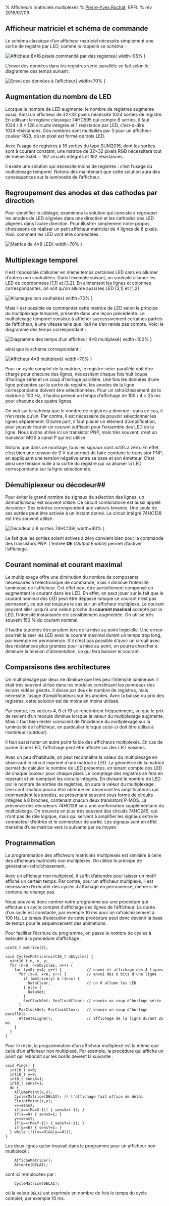 % Afficheurs matriciels multiplexés
% [Pierre-Yves Rochat](mailto:pyr@pyr.ch), EPFL
% rév 2016/07/09


## Afficheur matriciel et schéma de commande ###

Le schéma classique d’un afficheur matriciel nécessite simplement une sortie de registre par LED, comme le rappelle ce schéma :

<!--  20/07/16 Brice ------------------------   Changement de nom pour passer sur Opera (avec bloqueur de pub)   ---------------------------- -->
![Afficheur 8×16 pixels commandé par des registres](images/afficheur-8x16.svg "Afficheur 8×16 pixels commandé par des registres"){ width=95% }

L’envoi des données dans les registres série-parallèle se fait selon le diagramme des temps suivant :

![Envoi des données à l’afficheur](images/reg-ser-par-timing-s.svg "Envoi des données à l’afficheur"){ width=70% }

## Augmentation du nombre de LED ##

Lorsque le nombre de LED augmente, le nombre de registres augmente aussi. Ainsi un afficheur de 32×32 pixels nécessite 1024 sorties de registre. En utilisant le registre classique 74HC595 qui compte 8 sorties, il faut 1024 / 8 = 128 circuits intégrés et 1 résistance par LED, c’est-à-dire 1024 résistances. Ces nombres sont multipliés par 3 pour un afficheur couleur RGB, où un pixel est formé de trois LED.

Avec l’usage de registres à 16 sorties du type SUM2016, dont les sorties sont à courant constant, une matrice de 32×32 pixels RGB nécessitera tout de même 3x64 = 192 circuits intégrés et 192 résistances.

<!--
2016-07-10 Nico

Je ne comprends pas pourquoi il faut 192 circuits. Je dirais plutôt qu’il faut 1024 / 16 = 64 circuits
où 1024 est le nombre de LED et 16 le nombre de sorties du circuit.

Je devine que si le circuit fournit un courant constant en sortie, il n’y a pas besoin d’ajouter une résistance aux LED. Mais alors à quoi servent les 192 résistances ?

Je n’ai pas trouvé la fiche technique du SUM2016 sur internet. Ça serait bien que tu ajoute une annexe avec les fiches techniques des composants que tu mentionnes dans le cours.
-->

Il existe une solution qui nécessite moins de registres : c’est l’usage du multiplexage temporel. Notons dès maintenant que cette solution aura des conséquences sur la luminosité de l’afficheur.

## Regroupement des anodes et des cathodes par direction ##

Pour simplifier le câblage, examinons la solution qui consiste à regrouper les anodes de LED alignées dans une direction et les cathodes des LED alignées dans l’autre direction. Pour illustrer simplement notre propos, choisissons de réaliser un petit afficheur matriciel de 4 lignes de 8 pixels. Voici comment les LED vont être connectées :

![Matrice de 4×8 LED](images/matrice-mux-4x8.svg "Matrice de 4×8 LED"){ width=70% }

## Multiplexage temporel ##

Il est impossible d’allumer en même temps certaines LED sans en allumer d’autres non souhaitées. Dans l’exemple suivant, on souhaite allumer les LED de coordonnées [1,1] et [3,2]. En alimentant les lignes et colonnes correspondantes, on voit qu’on allume aussi les LED [3,1] et [1,2] :

![Allumages non souhaités](images/matrice-mux-4x8-2all.svg "Allumages non souhaités]"){ width=70% }

<!--
Sur la figure matrice-mux-4x8-2all.svg, ça serait bien de dessiner avec un trait plus épais les 2 lignes bleues et les 2 lignes rouges qui sont utilisées pour l’alimentation des LED qu’on veut allumer.
 -->

Mais il est possible de commander cette matrice de LED selon le principe du multiplexage temporel, présenté dans une leçon précédente. Le multiplexage temporel consiste à afficher successivement certaines parties de l’afficheur, à une vitesse telle que l’œil ne s’en rende pas compte. Voici le diagramme des temps correspondant :

![Diagramme des temps d’un afficheur 4×8 multiplexé](images/timing-8x4.svg "Diagramme des temps d’un afficheur 4×8 multiplexé"){ width=100% }

ainsi que le schéma correspondant :

<!-- 20/07/16 Brice ------------------------   Changement de nom pour passer sur Opera (avec bloqueur de pub)   ---------------------------- -->
![Afficheur 4×8 multiplexé](images/afficheur-4x8-mux.svg "Afficheur 4×8 multiplexé"){ width=70% }

Pour un cycle complet de la matrice, le registre série-parallèle doit être chargé pour chacune des lignes, nécessitant chaque fois huit coups d’horloge série et un coup d’horloge parallèle. Une fois les données d’une ligne présentes sur la sortie du registre, les anodes de la ligne correspondante doivent être sélectionnées. Pour un rafraîchissement de la matrice à 100 Hz, il faudra prévoir un temps d’affichage de 100 / 4 = 25 ms pour chacune des quatre lignes.

On voit sur le schéma que le nombre de registres a diminué : dans ce cas, il n’en reste qu’un. Par contre, il est nécessaire de pouvoir sélectionner les lignes séparément. D’autre part, il faut placer un élément d’amplification, pour pouvoir fournir un courant suffisant pour l’ensemble des LED de la ligne. Nous avons utilisé ici un transistor PNP, mais très souvent, c’est un transistor MOS à canal P qui est utilisé.

Notons que dans ce montage, tous les signaux sont actifs à zéro. En effet, c’est bien une tension de 0 V qui permet de faire conduire le transistor PNP, en appliquant une tension négative entre sa base et son émetteur. C’est ainsi une tension nulle à la sortie du registre qui va allumer la LED correspondante sur la ligne sélectionnée.

## Démultiplexeur ou décodeur##

Pour éviter le grand nombre de signaux de sélection des lignes, un *démultiplexeur* est souvent utilisé. Ce circuit combinatoire est aussi appelé *décodeur*. Ses entrées correspondent aux valeurs binaires. Une seule de ses sorties peut être activée à un instant donné. Le circuit intégré 74HC138 est très souvent utilisé :

![Décodeur à 8 sorties 74HC138](images/mux-138.svg "Décodeur à 8 sorties 74HC138"){ width=40% }

Le fait que les sorties soient actives à zéro convient bien pour la commande des transistors PNP. L’entrée **OE** (*Output Enable*) permet d’activer l’affichage.

## Courant nominal et courant maximal ##

Le multiplexage offre une diminution du nombre de composants nécessaires à l’électronique de commande, mais il diminue l’intensité lumineuse de l’afficheur. Cet effet peut être partiellement compensé en augmentant le courant dans les LED. En effet, on peut jouer sur le fait que le courant nominal des LED peut être dépassé lorsque ce courant n’est pas permanent, ce qui est toujours le cas sur un afficheur multiplexé. Le courant pouvant aller jusqu’à une valeur proche du **courant maximal** accepté par la LED, l’intensité instantanée est sensiblement augmentée. On utilise très souvent 150 % du courant nominal.

Il faudra toutefois être prudent lors de la mise au point logicielle. Une erreur pourrait laisser les LED avec le courant maximal durant un temps trop long, par exemple en permanence. S'il n'est pas possible d'avoir un circuit avec des résistances plus grandes pour la mise au point, on pourra chercher à diminuer la tension d'alimentation, ce qui fera baisser le courant.


## Comparaisons des architectures ##

Un multiplexage par deux ne diminue que très peu l’intensité lumineuse. Il était très souvent utilisé dans les modules constituant les panneaux des écrans vidéos géants. Il divise par deux le nombre de registres, mais nécessite l’usage d’amplificateurs sur les anodes. Avec la baisse du prix des registres, cette solution est de moins en moins utilisée.

Par contre, les valeurs 4, 8 et 16 se rencontrent fréquemment, vu que le prix de revient d’un module diminue lorsque la valeur du multiplexage augmente. Mais il faut bien rester conscient de l’incidence du multiplexage sur la luminosité de l’afficheur, en particulier lorsque celui-ci doit être utilisé à l’extérieur (*outdoor*).

Il faut aussi noter un autre point faible des afficheurs multiplexés. En cas de panne d’une LED, l’affichage peut être affecté sur des LED voisines.

Avec un peu d’habitude, on peut reconnaître la valeur du multiplexage en observant le circuit imprimé d’une matrice à LED. La géométrie de la matrice permet de calculer le nombre de LED présentes, en tenant compte des LED de chaque couleur pour chaque pixel. Le comptage des registres se fera en repérant et en comptant les circuits intégrés. En divisant le nombre de LED par le nombre de sorties de registres, on aura la valeur du multiplexage. Une confirmation pourra être obtenue en observant les amplificateurs qui commandent les anodes, se présentant souvent sous forme de circuits intégrés à 8 broches, contenant chacun deux transistors P-MOS. La présence des décodeurs 74HC138 sera une confirmation supplémentaire du multiplexage. On trouvera en plus très souvent des circuits 74HC245, qui n’ont pas de rôle logique, mais qui servent à amplifier les signaux entre le connecteur d’entrée et le connecteur de sortie. Les signaux sont en effet transmis d’une matrice vers la suivante par ce moyen.

## Programmation ##

La programmation des afficheurs matriciels multiplexés est similaire à celle des afficheurs matriciels non multiplexés. On utilise le principe de génération-rafraîchissement.

Avec un afficheur non multiplexé, il suffit d’attendre pour laisser un motif affiché un certain temps. Par contre, pour un afficheur multiplexé, il est nécessaire d’exécuter des cycles d’affichage en permanence, même si le contenu ne change pas.

Nous pouvons donc centrer notre programme sur une procédure qui effectue un cycle complet d’affichage des lignes de l’afficheur. La durée d’un cycle est constante, par exemple 10 ms pour un rafraîchissement à 100 Hz. Le temps d’exécution de cette procédure peut donc devenir la base de temps pour le séquencement des animations.

Pour faciliter l’écriture du programme, on passe le nombre de cycles à exécuter à la procédure d’affichage :


~~~~~~~ { .c .numberLines startFrom="1" }
uint8_t matrice[4];

void CyclesMatrice(uint16_t nbCycles) {
  uint16_t n, x, y;
  for (n=0; n<nbCycles; n++) {
    for (y=0; y<4; y++) {           // envoi et affichage des 4 lignes
      for (x=0; x<8; x++) {         // envoi des 8 bits d'une ligne
        if (matrice[y] & (1<<x) {
          DataClear;                // un 0 allume les LED
        } else {
          DataSet;
        }
        SerClockSet; SerClockClear; // envoie un coup d'horloge série
      }
      ParClockSet; ParClockClear;   // envoie un coup d'horloge parallèle
      AttenteLigne();               // affichage de la ligne durant 25 ms
    }
  }
}
~~~~~~~
<!-- retour au mode normal pour l'éditeur -->

Pour le reste, la programmation d’un afficheur multiplexé est la même que celle d’un afficheur non multiplexé. Par exemple, la procédure qui affiche un point qui rebondit sur les bords devient la suivante :

~~~~~~~ { .c .numberLines startFrom="1" }
void Ping() {
  int16_t x=0;
  int16_t y=0;
  int8_t sensX=1;
  int8_t sensY=1;
  do {
    AllumePoint(x,y);
    CyclesMatrice(DELAI); // l'affichage fait office de délai
    EteintPoint(x,y);
    x+=sensX;
    if(x==(MaxX-1)) { sensX=(-1); }
    if(x==0) { sensX=1; }
    y+=sensY;
    if(y==(MaxY-1)) { sensY=(-1); }
    if(y==0) { sensY=1; }
  } while (!((x==0)&&(y==0)));
}
~~~~~~~
<!-- retour au mode normal pour l'éditeur -->

Les deux lignes qu’on trouvait dans le programme pour un afficheur non multiplexé :

~~~~~~~ { .c .numberLines startFrom="1" }
    AfficheMatrice();
    Attente(DELAI);
~~~~~~~

sont ici remplacées par :

~~~~~~~ { .c .numberLines startFrom="1" }
    CycleMatrice(DELAI);
~~~~~~~

où la valeur `DELAI` est exprimée en nombre de fois le temps du cycle complet, par exemple 10 ms.


